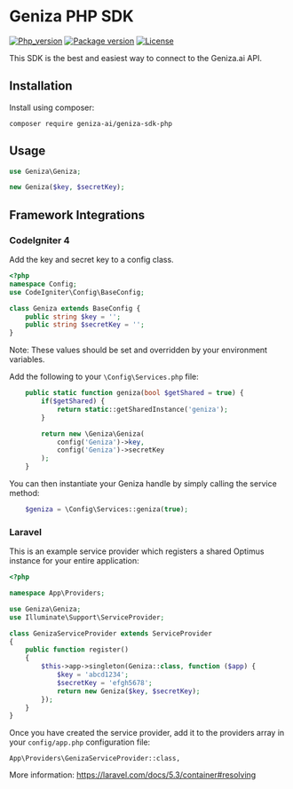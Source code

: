 Geniza PHP SDK
=========================

[![Php_version](https://img.shields.io/packagist/php-v/geniza-ai/geniza-sdk-php?logo=php&logoColor=ffffff)](https://packagist.org/packages/datadistillr/drill-sdk-php)
[![Package version](https://img.shields.io/packagist/v/geniza-ai/geniza-sdk-php?include_prereleases&logo=packagist&logoColor=ffffff)](https://packagist.org/packages/geniza-ai/geniza-sdk-php)
[![License](https://img.shields.io/packagist/l/geniza-ai/geniza-sdk-php?logo=MIT&logoColor=ffffff)](LICENSE)


This SDK is the best and easiest way to connect to the Geniza.ai API.

Installation
------------

Install using composer:

```
composer require geniza-ai/geniza-sdk-php
```

Usage
-----

```php
use Geniza\Geniza;

new Geniza($key, $secretKey);
```
## Framework Integrations

### CodeIgniter 4

Add the key and secret key to a config class.
```php
<?php
namespace Config;
use CodeIgniter\Config\BaseConfig;

class Geniza extends BaseConfig {
	public string $key = '';
	public string $secretKey = '';
}
```
Note: These values should be set and overridden by your environment variables.

Add the following to your `\Config\Services.php` file:
```php
	public static function geniza(bool $getShared = true) {
		if($getShared) {
			return static::getSharedInstance('geniza');
		}

		return new \Geniza\Geniza(
			config('Geniza')->key,
			config('Geniza')->secretKey
		);
	}
```

You can then instantiate your Geniza handle by simply calling the service method:
```php
	$geniza = \Config\Services::geniza(true);
```

### Laravel

This is an example service provider which registers a shared Optimus instance for your entire application:

```php
<?php

namespace App\Providers;

use Geniza\Geniza;
use Illuminate\Support\ServiceProvider;

class GenizaServiceProvider extends ServiceProvider
{
    public function register()
    {
        $this->app->singleton(Geniza::class, function ($app) {
            $key = 'abcd1234';
            $secretKey = 'efgh5678';
            return new Geniza($key, $secretKey);
        });
    }
}
```

Once you have created the service provider, add it to the providers array in your `config/app.php` configuration file:

```
App\Providers\GenizaServiceProvider::class,
```

More information: https://laravel.com/docs/5.3/container#resolving

